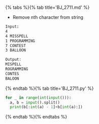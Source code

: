 {% tabs %}{% tab title='BJ_2711.md' %}

* Remove nth character from string

```txt
Input:
4
4 MISSPELL
1 PROGRAMMING
7 CONTEST
3 BALLOON

Output:
MISPELL
ROGRAMMING
CONTES
BALOON
```

{% endtab %}{% tab title='BJ_2711.py' %}

```py
for _ in range(int(input())):
  a, b = input().split()
  print(b[:int(a) - 1]+b[int(a):])
```

{% endtab %}{% endtabs %}
